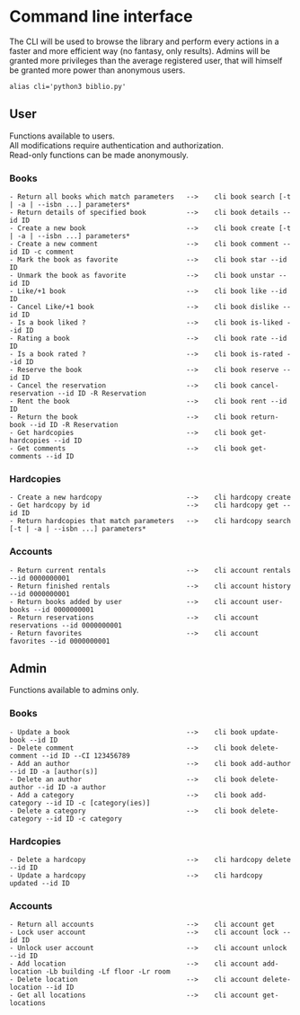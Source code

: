 Command line interface
======================

The CLI will be used to browse the library and perform every actions in a faster and more efficient way (no fantasy, only results).
Admins will be granted more privileges than the average registered user, that will himself be granted more power than anonymous users.

    alias cli='python3 biblio.py'

User
---------------

Functions available to users.    
All modifications require authentication and authorization.    
Read-only functions can be made anonymously.    

### Books

    - Return all books which match parameters   -->    cli book search [-t | -a | --isbn ...] parameters*    
    - Return details of specified book          -->    cli book details --id ID    
    - Create a new book                         -->    cli book create [-t | -a | --isbn ...] parameters*    
    - Create a new comment                      -->    cli book comment --id ID -c comment    
    - Mark the book as favorite                 -->    cli book star --id ID    
    - Unmark the book as favorite               -->    cli book unstar --id ID    
    - Like/+1 book                              -->    cli book like --id ID    
    - Cancel Like/+1 book                       -->    cli book dislike --id ID  
    - Is a book liked ?                         -->    cli book is-liked --id ID    
    - Rating a book                             -->    cli book rate --id ID    
    - Is a book rated ?                         -->    cli book is-rated --id ID    
    - Reserve the book                          -->    cli book reserve --id ID    
    - Cancel the reservation                    -->    cli book cancel-reservation --id ID -R Reservation    
    - Rent the book                             -->    cli book rent --id ID    
    - Return the book                           -->    cli book return-book --id ID -R Reservation
    - Get hardcopies                            -->    cli book get-hardcopies --id ID    
    - Get comments                              -->    cli book get-comments --id ID    
    

### Hardcopies

    - Create a new hardcopy                     -->    cli hardcopy create    
    - Get hardcopy by id                        -->    cli hardcopy get --id ID    
    - Return hardcopies that match parameters   -->    cli hardcopy search [-t | -a | --isbn ...] parameters*    

### Accounts

    - Return current rentals                    -->    cli account rentals --id 0000000001    
    - Return finished rentals                   -->    cli account history --id 0000000001    
    - Return books added by user                -->    cli account user-books --id 0000000001    
    - Return reservations                       -->    cli account reservations --id 0000000001    
    - Return favorites                          -->    cli account favorites --id 0000000001    



Admin
---------------

Functions available to admins only.    

### Books

    - Update a book                             -->    cli book update-book --id ID      
    - Delete comment                            -->    cli book delete-comment --id ID --CI 123456789   
    - Add an author                             -->    cli book add-author --id ID -a [author(s)]     
    - Delete an author                          -->    cli book delete-author --id ID -a author     
    - Add a category                            -->    cli book add-category --id ID -c [category(ies)]     
    - Delete a category                         -->    cli book delete-category --id ID -c category     

### Hardcopies

    - Delete a hardcopy                         -->    cli hardcopy delete --id ID    
    - Update a hardcopy                         -->    cli hardcopy updated --id ID    

### Accounts

    - Return all accounts                       -->    cli account get    
    - Lock user account                         -->    cli account lock --id ID    
    - Unlock user account                       -->    cli account unlock --id ID    
    - Add location                              -->    cli account add-location -Lb building -Lf floor -Lr room    
    - Delete location                           -->    cli account delete-location --id ID    
    - Get all locations                         -->    cli account get-locations    
    